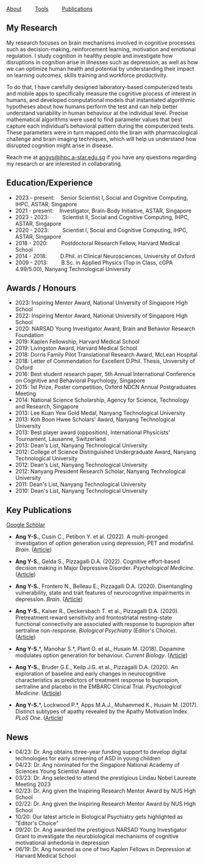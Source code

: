 [About](/index.md) &nbsp;&nbsp;&nbsp;&nbsp;&nbsp;&nbsp;&nbsp; [Tools](/tools.md) &nbsp;&nbsp;&nbsp;&nbsp;&nbsp;&nbsp;&nbsp; [Publications](/publications.md)

## My Research
My research focuses on brain mechanisms involved in cognitive processes such as decision-making, reinforcement learning, motivation and emotional regulation. I study cognition in healthy people and investigate how disruptions in cognition arise in illnesses such as depression, as well as how we can optimize human health and potential by understanding their impact on learning outcomes, skills training and workforce productivity.

To do that, I have carefully designed laboratory-based computerized tests and mobile apps to specifically measure the cognitive process of interest in humans, and developed computational models that instantiated algorithmic hypotheses about how humans perform the test and can help better understand variability in human behaviour at the individual level. Precise mathematical algorithms were used to find parameter values that best capture each individual’s behavioral pattern during the computerized tests. These parameters were in turn mapped onto the brain with pharmacological challenge and brain imaging techniques, which will help us understand how disrupted cognition might arise in disease. 
  
Reach me at angys@ihpc.a-star.edu.sg if you have any questions regarding my research or are interested in collaborating.

## Education/Experience
* 2023 - present: &nbsp;&nbsp;    Senior Scientist I, Social and Cognitive Computing, IHPC, ASTAR, Singapore
* 2021 - present: &nbsp;&nbsp;    Investigator, Brain-Body Initiative, ASTAR, Singapore
* 2023 - 2023: &nbsp;&nbsp;&nbsp;&nbsp;&nbsp;&nbsp;&nbsp;    Scientist II, Social and Cognitive Computing, IHPC, ASTAR, Singapore
* 2020 - 2023: &nbsp;&nbsp;&nbsp;&nbsp;&nbsp;&nbsp;&nbsp;    Scientist I, Social and Cognitive Computing, IHPC, ASTAR, Singapore 
* 2018 - 2020: &nbsp;&nbsp;&nbsp;&nbsp;&nbsp;&nbsp;&nbsp;   Postdoctoral Research Fellow, Harvard Medical School
* 2014 - 2018: &nbsp;&nbsp;&nbsp;&nbsp;&nbsp;&nbsp;&nbsp; D.Phil. in Clinical Neurosciences, University of Oxford 
* 2009 - 2013: &nbsp;&nbsp;&nbsp;&nbsp;&nbsp;&nbsp;&nbsp; B.Sc. in Applied Physics (Top in Class, cGPA 4.99/5.00), Nanyang Technological University

## Awards / Honours
* 2023: Inspiring Mentor Award, National University of Singapore High School
* 2022: Inspiring Mentor Award, National University of Singapore High School
* 2020: NARSAD Young Investigator Award, Brain and Behavior Research Foundation
* 2019: Kaplen Fellowship, Harvard Medical School 
* 2019: Livingston Award, Harvard Medical School
* 2018: Dorris Family Pilot Translational Research Award, McLean Hospital
* 2018: Letter of Commendation for Excellent D.Phil. Thesis, University of Oxford
* 2016: Best student research paper, 5th Annual International Conference on Cognitive and Behavioral Psychology, Singapore
* 2015: 1st Prize, Poster competition, Oxford NDCN Annual Postgraduates Meeting
* 2014: National Science Scholarship, Agency for Science, Technology and Research, Singapore
* 2013: Lee Kuan Yew Gold Medal, Nanyang Technological University
* 2013: Koh Boon Hwee Scholars' Award, Nanyang Technological University
* 2013: Best player award (opposition), International Physicists' Tournament, Lausanne, Switzerland
* 2013: Dean's List, Nanyang Technological University
* 2012: College of Science Distinguished Undergraduate Award, Nanyang Technological University
* 2012: Dean's List, Nanyang Technological University
* 2012: Nanyang President Research Scholar, Nanyang Technological University
* 2011: Dean's List, Nanyang Technological University
* 2010: Dean's List, Nanyang Technological University

## Key Publications
[Google Scholar](https://scholar.google.co.uk/citations?user=jP_vtYMAAAAJ&hl=en)
* <b>Ang Y-S.</b>, Cusin C., Petibon Y. et al. (2022). A multi-pronged investigation of option generation using depression, PET and modafinil. <i>Brain</i>. ([Article](https://academic.oup.com/brain/article-abstract/145/5/1854/6527662?redirectedFrom=fulltext&login=false)) 

* <b>Ang Y-S.</b>, Gelda S., Pizzagalli D.A. (2022). Cognitive effort-based decision making in Major Depressive Disorder. <i>Psychological Medicine</i>. ([Article](https://www.cambridge.org/core/journals/psychological-medicine/article/abs/cognitive-effortbased-decisionmaking-in-major-depressive-disorder/5A9BB668B20F5929B438E024E4C6A272)) 

* <b>Ang Y-S.</b>, Frontero N., Belleau E., Pizzagalli D.A. (2020). Disentangling vulnerability, state and trait features of neurocognitive impairments in depression. <i>Brain</i>. ([Article](https://academic.oup.com/brain/article-abstract/143/12/3865/5974956?redirectedFrom=fulltext))  

* <b>Ang Y-S.</b>, Kaiser R., Deckersbach T. et al., Pizzagalli D.A. (2020). Pretreatment reward sensitivity and frontostriatal resting-state functional connectivity are associated with response to bupropion after sertraline non-response. <i>Biological Psychiatry</i> (Editor's Choice). ([Article](https://www.sciencedirect.com/science/article/abs/pii/S000632232031516X))  
  
* <b>Ang Y-S.</b>\*, Manohar S.\*, Plant O. et al., Husain M. (2018). Dopamine modulates option generation for behaviour. <i>Current Biology</i>. ([Article](https://www.cell.com/current-biology/fulltext/S0960-9822(18)30427-5))  

* <b>Ang Y-S.</b>, Bruder G.E., Keilp J.G. et al., Pizzagalli D.A. (2020). An exploration of baseline and early changes in neurocognitive characteristics as predictors of treatment response to bupropion, sertraline and placebo in the EMBARC Clinical Trial. <i>Psychological Medicine</i>. ([Article](https://www.cambridge.org/core/journals/psychological-medicine/article/abs/exploration-of-baseline-and-early-changes-in-neurocognitive-characteristics-as-predictors-of-treatment-response-to-bupropion-sertraline-and-placebo-in-the-embarc-clinical-trial/0A70C043039B2ACDA22E1994CA79DE3A))  

* <b>Ang Y-S.</b>\*, Lockwood P.\*, Apps M.A.J., Muhammed K., Husain M. (2017). Distinct subtypes of apathy revealed by the Apathy Motivation Index. <i>PLoS One</i>. ([Article](https://journals.plos.org/plosone/article?id=10.1371/journal.pone.0169938))  

## News
* 04/23: Dr. Ang obtains three-year funding support to develop digital technologies for early screening of ASD in young children
* 04/23: Dr. Ang nominated for the Singapore National Academy of Sciences Young Scientist Award
* 03/23: Dr. Ang selected to attend the prestigious Lindau Nobel Laureate Meeting 2023
* 02/23: Dr. Ang given the Inspiring Research Mentor Award by NUS High School
* 02/22: Dr. Ang given the Inspiring Research Mentor Award by NUS High School
* 10/20: Our latest article in Biological Psychiatry gets highlighted as "Editor's Choice"  
* 09/20: Dr. Ang awarded the prestigious NARSAD Young Investigator Grant to investigate the neurobiological mechanisms of cognitive motivational anhedonia in depression
* 06/19: Dr. Ang honored as one of two Kaplen Fellows in Depression at Harvard Medical School




